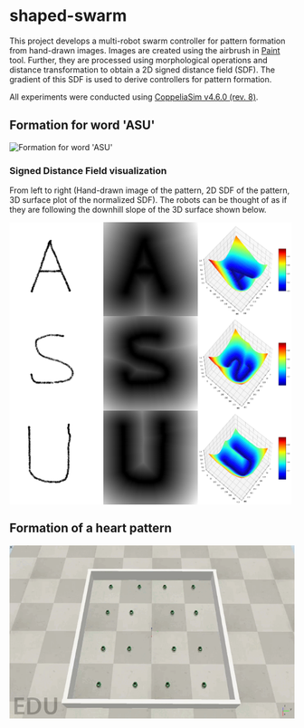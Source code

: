 # shaped-swarm
This project develops a multi-robot swarm controller for pattern formation from hand-drawn images. Images are created using the airbrush in [Paint](https://jspaint.app/) tool. Further, they are processed using morphological operations and distance transformation to obtain a 2D signed distance field (SDF). The gradient of this SDF is used to derive controllers for pattern formation. 

All experiments were conducted using [CoppeliaSim v4.6.0 (rev. 8)](https://www.coppeliarobotics.com/downloads).

## Formation for word 'ASU'
![Formation for word 'ASU'](./results/asu_pattern_video.gif)

### Signed Distance Field visualization
From left to right (Hand-drawn image of the pattern, 2D SDF of the pattern, 3D surface plot of the normalized SDF). The robots can be thought of as if they are following the downhill slope of the 3D surface shown below.

<div style="display:flex;">
  <img src="./art/asu/A.png" alt="Left Image" style="width:33%;">
  <img src="./results/A_sdf.png" alt="Left Image" style="width:33%;">
  <img src="./results/A_surf.png" alt="Right Image" style="width:33%;">
</div>
<div style="display:flex;">
  <img src="./art/asu/S.png" alt="Left Image" style="width:33%;">
  <img src="./results/S_sdf.png" alt="Left Image" style="width:33%;">
  <img src="./results/S_surf.png" alt="Right Image" style="width:33%;">
</div>
<div style="display:flex;">
  <img src="./art/asu/U.png" alt="Left Image" style="width:33%;">
  <img src="./results/U_sdf.png" alt="Left Image" style="width:33%;">
  <img src="./results/U_surf.png" alt="Right Image" style="width:33%;">
</div>

## Formation of a heart pattern
![Formation for heart pattern](./results/heart_pattern_video.gif)

